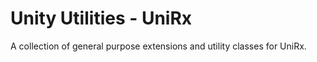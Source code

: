 # Unity Utilities - UniRx
A collection of general purpose extensions and utility classes for UniRx.
